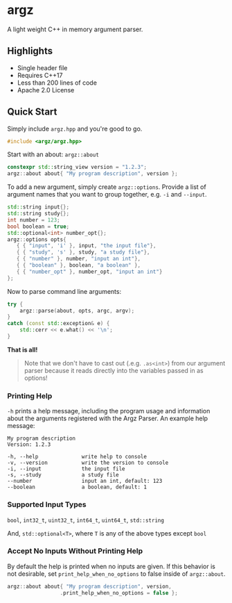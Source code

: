 # argz
A light weight C++ in memory argument parser.

## Highlights

* Single header file
* Requires C++17
* Less than 200 lines of code
* Apache 2.0 License

## Quick Start

Simply include `argz.hpp` and you're good to go.

```cpp
#include <argz/argz.hpp>
```

Start with an about:  `argz::about`

```cpp
constexpr std::string_view version = "1.2.3";
argz::about about{ "My program description", version };
```

To add a new argument, simply create ```argz::options```. Provide a list of argument names that you want to group together, e.g. ```-i``` and ```--input```.

```cpp
std::string input{};
std::string study{};
int number = 123;
bool boolean = true;
std::optional<int> number_opt{};
argz::options opts{
   { { "input", 'i' }, input, "the input file"},
   { { "study", 's' }, study, "a study file"},
   { { "number" }, number, "input an int"},
   { { "boolean" }, boolean, "a boolean" },
   { { "number_opt" }, number_opt, "input an int"}
};
```

Now to parse command line arguments:

```cpp
try {
    argz::parse(about, opts, argc, argv);
}
catch (const std::exception& e) {
    std::cerr << e.what() << '\n';
}
```

**That is all!**

> Note that we don't have to cast out (.e.g. `.as<int>`) from our argument parser because it reads directly into the variables passed in as options!

### Printing Help

`-h` prints a help message, including the program usage and information about the arguments registered with the Argz Parser. An example help message:

```
My program description
Version: 1.2.3

-h, --help              write help to console
-v, --version           write the version to console
-i, --input             the input file
-s, --study             a study file
--number                input an int, default: 123
--boolean               a boolean, default: 1
```

### Supported Input Types

`bool`, `int32_t`, `uint32_t`, `int64_t`, `uint64_t`, `std::string`

And, `std::optional<T>`, where `T` is any of the above types except `bool`

### Accept No Inputs Without Printing Help

By default the help is printed when no inputs are given. If this behavior is not desirable, set `print_help_when_no_options` to false inside of `argz::about`.

```c++
argz::about about{ "My program description", version,
                 .print_help_when_no_options = false };
```

